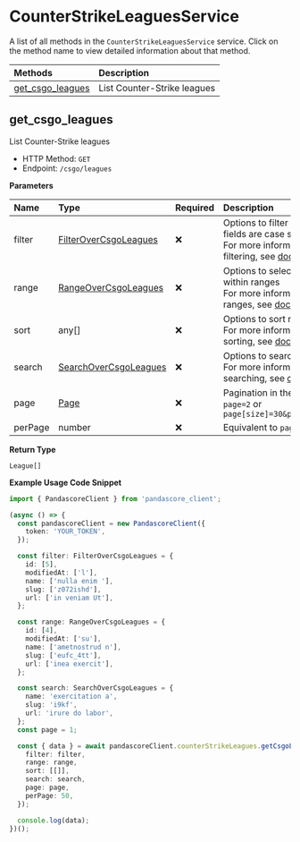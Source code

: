 # CounterStrikeLeaguesService

A list of all methods in the `CounterStrikeLeaguesService` service. Click on the method name to view detailed information about that method.

| Methods                               | Description                 |
| :------------------------------------ | :-------------------------- |
| [get_csgo_leagues](#get_csgo_leagues) | List Counter-Strike leagues |

## get_csgo_leagues

List Counter-Strike leagues

- HTTP Method: `GET`
- Endpoint: `/csgo/leagues`

**Parameters**

| Name    | Type                                                        | Required | Description                                                                                                                                         |
| :------ | :---------------------------------------------------------- | :------- | :-------------------------------------------------------------------------------------------------------------------------------------------------- |
| filter  | [FilterOverCsgoLeagues](../models/FilterOverCsgoLeagues.md) | ❌       | Options to filter results. String fields are case sensitive <br/>For more information on filtering, see [docs](/docs/filtering-and-sorting#filter). |
| range   | [RangeOverCsgoLeagues](../models/RangeOverCsgoLeagues.md)   | ❌       | Options to select results within ranges <br/>For more information on ranges, see [docs](/docs/filtering-and-sorting#range).                         |
| sort    | any[]                                                       | ❌       | Options to sort results <br/>For more information on sorting, see [docs](/docs/filtering-and-sorting#sort).                                         |
| search  | [SearchOverCsgoLeagues](../models/SearchOverCsgoLeagues.md) | ❌       | Options to search results <br/>For more information on searching, see [docs](/docs/filtering-and-sorting#search).                                   |
| page    | [Page](../models/Page.md)                                   | ❌       | Pagination in the form of `page=2` or `page[size]=30&page[number]=2`                                                                                |
| perPage | number                                                      | ❌       | Equivalent to `page[size]`                                                                                                                          |

**Return Type**

`League[]`

**Example Usage Code Snippet**

```typescript
import { PandascoreClient } from 'pandascore_client';

(async () => {
  const pandascoreClient = new PandascoreClient({
    token: 'YOUR_TOKEN',
  });

  const filter: FilterOverCsgoLeagues = {
    id: [5],
    modifiedAt: ['l'],
    name: ['nulla enim '],
    slug: ['z072ishd'],
    url: ['in veniam Ut'],
  };

  const range: RangeOverCsgoLeagues = {
    id: [4],
    modifiedAt: ['su'],
    name: ['ametnostrud n'],
    slug: ['eufc_4tt'],
    url: ['inea exercit'],
  };

  const search: SearchOverCsgoLeagues = {
    name: 'exercitation a',
    slug: 'i9kf',
    url: 'irure do labor',
  };
  const page = 1;

  const { data } = await pandascoreClient.counterStrikeLeagues.getCsgoLeagues({
    filter: filter,
    range: range,
    sort: [[]],
    search: search,
    page: page,
    perPage: 50,
  });

  console.log(data);
})();
```

<!-- This file was generated by liblab | https://liblab.com/ -->
